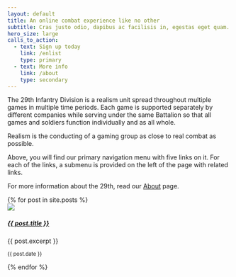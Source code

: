```yaml
---
layout: default
title: An online combat experience like no other
subtitle: Cras justo odio, dapibus ac facilisis in, egestas eget quam. Donec id elit non mi porta gravida at eget metus. Nullam id dolor id nibh ultricies vehicula ut id elit.
hero_size: large
calls_to_action:
  - text: Sign up today
    link: /enlist
    type: primary
  - text: More info
    link: /about
    type: secondary
---
```


The 29th Infantry Division is a realism unit spread throughout multiple games in multiple time periods. Each game is supported separately by different companies while serving under the same Battalion so that all games and soldiers function individually and as all whole.

Realism is the conducting of a gaming group as close to real combat as possible.

Above, you will find our primary navigation menu with five links on it. For each of the links, a submenu is provided on the left of the page with related links.

For more information about the 29th, read our [About](/about) page.

<section class="posts">
  <div class="row row-cols-1 row-cols-md-3">
  {% for post in site.posts %}
    <div class="col mb-4">
      <div class="card">
        <img src="{{ post.image }}" class="card-img-top">
        <div class="card-body">
          <h5 class="card-title">
            <a href="{{ post.url }}">
              {{ post.title }}
            </a>
          </h5>
          <p class="card-text">{{ post.excerpt }}</p>
          <p class="card-text"><small class="text-muted">{{ post.date }}</small></p>
        </div>
      </div>
    </div>
  {% endfor %}
  </div>
</section>
